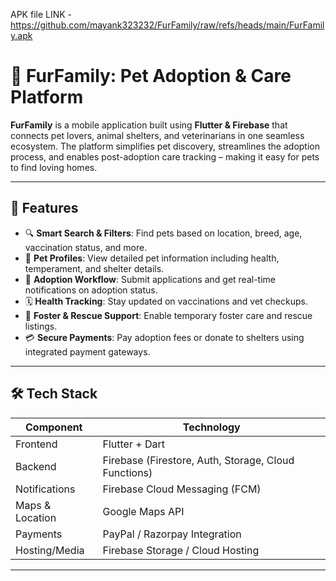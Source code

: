 APK file LINK - https://github.com/mayank323232/FurFamily/raw/refs/heads/main/FurFamily.apk
# 🐾 FurFamily: Pet Adoption & Care Platform

**FurFamily** is a mobile application built using **Flutter & Firebase** that connects pet lovers, animal shelters, and veterinarians in one seamless ecosystem. The platform simplifies pet discovery, streamlines the adoption process, and enables post-adoption care tracking – making it easy for pets to find loving homes.

---

## 📱 Features

- 🔍 **Smart Search & Filters**: Find pets based on location, breed, age, vaccination status, and more.
- 🐶 **Pet Profiles**: View detailed pet information including health, temperament, and shelter details.
- 📩 **Adoption Workflow**: Submit applications and get real-time notifications on adoption status.
- 🗓️ **Health Tracking**: Stay updated on vaccinations and vet checkups.
- 🤝 **Foster & Rescue Support**: Enable temporary foster care and rescue listings.
- 💳 **Secure Payments**: Pay adoption fees or donate to shelters using integrated payment gateways.


---

## 🛠️ Tech Stack

| Component       | Technology                     |
|----------------|---------------------------------|
| Frontend       | Flutter + Dart                  |
| Backend        | Firebase (Firestore, Auth, Storage, Cloud Functions) |
| Notifications  | Firebase Cloud Messaging (FCM)  |
| Maps & Location| Google Maps API                 |
| Payments       | PayPal / Razorpay Integration   |
| Hosting/Media  | Firebase Storage / Cloud Hosting|

---
